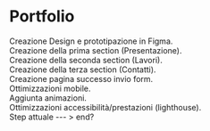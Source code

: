 # Portfolio

Creazione Design e prototipazione in Figma. <br>
Creazione della prima section (Presentazione). <br>
Creazione della seconda section (Lavori). <br>
Creazione della terza section (Contatti). <br>
Creazione pagina successo invio form.  <br>
Ottimizzazioni mobile. <br>
Aggiunta animazioni. <br>
Ottimizzazioni accessibilità/prestazioni (lighthouse). <br>
Step attuale --- > end?